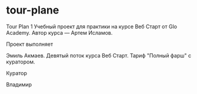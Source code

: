 # tour-plane

Tour Plan
1
Учебный проект для практики на курсе Веб Старт от Glo Academy. Автор курса — Артем Исламов.

Проект выполняет

Эмиль Акмаев. Девятый поток курса Веб Старт. Тариф "Полный фарш" с куратором.

Куратор

Владимир
